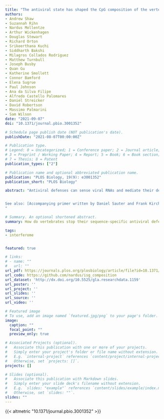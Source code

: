 ```yaml
---
title: "The antiviral state has shaped the CpG composition of the vertebrate interferome to avoid self-targeting"
authors:
- Andrew Shaw
- Suzannah Rihn
- Nardus Mollentze
- Arthur Wickenhagen
- Douglas Stewart
- Richard Orton
- Srikeerthana Kuchi
- Siddharth Bakshi
- Milagros Collados Rodriguez
- Matthew Turnbull
- Joseph Busby
- Quan Gu
- Katherine Smollett
- Connor Bamford
- Elena Sugrue
- Paul Johnson
- Ana da Silva Filipe
- Alfredo Castello Palomares
- Daniel Streicker
- David Robertson
- Massimo Palmarini
- Sam Wilson
date: "2021-09-07"
doi: "10.1371/journal.pbio.3001352"

# Schedule page publish date (NOT publication's date).
publishDate: "2021-08-07T00:00:00Z"

# Publication type.
# Legend: 0 = Uncategorized; 1 = Conference paper; 2 = Journal article;
# 3 = Preprint / Working Paper; 4 = Report; 5 = Book; 6 = Book section;
# 7 = Thesis; 8 = Patent
publication_types: ["2"]

# Publication name and optional abbreviated publication name.
publication: "PLOS Biology, 19(9): e3001352"
publication_short: "PLOS Biology"

abstract: "Antiviral defenses can sense viral RNAs and mediate their destruction. This presents a challenge for host cells since they must destroy viral RNAs whilst sparing the host mRNAs that encode antiviral effectors. Here we show that highly upregulated interferon-stimulated genes (ISGs), which encode antiviral proteins, have distinctive nucleotide compositions. We propose that self-targeting by antiviral effectors has selected for ISG transcripts that occupy a less self-targeted sequence space. Following interferon stimulation, the CpG-targeting antiviral effector ZAP reduces the mRNA abundance of multiple host transcripts, providing a mechanistic explanation for the repression of many (but not all) interferon-repressed genes (IRGs). Notably, IRGs tend to be relatively CpG-rich. In contrast, highly upregulated ISGs tend to be strongly CpG-suppressed. Thus, ZAP is an example of an effector that has not only selected compositional biases in viral genomes but appears to have notably shaped the composition of host transcripts in the vertebrate interferome.


See also: [Accompanying primer written by Daniel Sauter and Frank Kirchhoff.](https://doi.org/10.1371/journal.pbio.3001353)
"

# Summary. An optional shortened abstract.
summary: How do vertebrates stop their sequence-specific antiviral defences from accidentally targeting their own gene transcripts? We show that self-targeting by antiviral effectors - and ZAP in particular - has shaped the composition of host transcripts in the vertebrate interferome. These unique compositional signatures give us a better picture of what viral genomes capable of evading sequence-specific host defences might look like, an observation we are exploiting in our work to develop genome-based zoonotic risk prediction methods.

tags:
- interferome


featured: true

# links:
# - name: ""
#   url: ""
url_pdf: https://journals.plos.org/plosbiology/article/file?id=10.1371/journal.pbio.3001352&type=printable
url_code: https://github.com/nardus/isg_composition
url_dataset: 'http://dx.doi.org/10.5525/gla.researchdata.1159'
url_poster: ''
url_project: ''
url_slides: ''
url_source: ''
url_video: ''

# Featured image
# To use, add an image named `featured.jpg/png` to your page's folder. 
image:
  caption: ""
  focal_point: ""
  preview_only: true

# Associated Projects (optional).
#   Associate this publication with one or more of your projects.
#   Simply enter your project's folder or file name without extension.
#   E.g. `internal-project` references `content/project/internal-project/index.md`.
#   Otherwise, set `projects: []`.
projects: []

# Slides (optional).
#   Associate this publication with Markdown slides.
#   Simply enter your slide deck's filename without extension.
#   E.g. `slides: "example"` references `content/slides/example/index.md`.
#   Otherwise, set `slides: ""`.
slides: ""
---
```


{{< altmetric "10.1371/journal.pbio.3001352" >}}